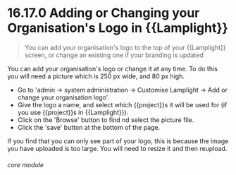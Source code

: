 # 16.17.0 Adding or Changing your Organisation's Logo in {{Lamplight}}

> You can add your organisation's logo to the top of your {{Lamplight}} screen, or change an existing one if your branding is updated



You can add your organisation's logo or change it at any time. To do this you will need a picture which is 250 px wide, and 80 px high.

- Go to 'admin -> system administration -> Customise Lamplight -> Add or change your organisation logo'.
- Give the logo a name, and select which {{project}}s it will be used for (if you use {{project}}s in {{Lamplight}}).
- Click on the 'Browse' button to find nd select the picture file.
- Click the 'save' button at the bottom of the page. 

If you find that you can only see part of your logo, this is because the image you have uploaded is too large. You will need to resize it and then reupload.


###### core module
